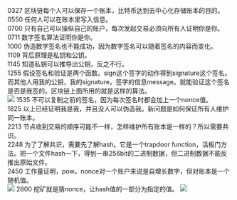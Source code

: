 0327 区块链每个人可以保存一个账本，比特币达到去中心化存储账本的目的。  
0550 任何人可以在账本里写入信息。  
0700 只有自己可以操纵自己的账户，每次发起交易必须向所有人证明你是你。  
0711 数字签名算法证明你是你。  
1000 伪造数字签名也不能成功，因为数字签名可以随着签名的内容而变化。   
1109 背后原理是私钥和公钥。   
1145 知道私钥可以推导出公钥，反之不行。   
1255 假设签名和验证是两个函数。sign这个签字的动作得到signature这个签名。而其他人用我的公钥，我的signature，签字的信息message。就能验证这个签名是否是我签的。区块链上面所用的就是这样的算法。    
![](https://github.com/playdog-io/ph/blob/main/QQ%E6%88%AA%E5%9B%BE20210628125015.png)
1535 不可以复制之前的签名，因为每次签名时都会加上一个nonce值。  
1825 以上已经证明我是我，并且没人可以伪造我。新问题是如何保证所有人维护同一账本。  
2213 节点收到交易的顺序可能不一样，怎样维护所有账本是一样的？所以需要共识。  
2248 为了了解共识，需要先了解hash。它是一个trapdoor function，活板门方法。把一个文件hash一下，得到一串256bit的二进制数据，但二进制数据不能反推出原始文件。  
2450 工作量证明，pow。nonce对一个账户来说是自增长数字，但对账本是一个随机值。  
![](https://github.com/playdog-io/ph/blob/main/QQ%E6%88%AA%E5%9B%BE20210628134008.png)
2800 挖矿就是猜nonce，让hash值的一部分为指定的值。
![](https://github.com/playdog-io/ph/blob/main/QQ%E6%88%AA%E5%9B%BE20210628134803.png)